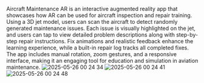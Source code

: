 Aircraft Maintenance AR is an interactive augmented reality app that showcases how AR can be used for aircraft inspection and repair training. Using a 3D jet model, users can scan the aircraft to detect randomly generated maintenance issues. Each issue is visually highlighted on the jet, and users can tap to view detailed problem descriptions along with step-by-step repair instructions. Fix animations and realistic feedback enhance the learning experience, while a built-in repair log tracks all completed fixes. The app includes manual rotation, zoom gestures, and a responsive interface, making it an engaging tool for education and simulation in aviation maintenance.
![2025-05-26 00 24 34](https://github.com/user-attachments/assets/dd43f96b-9e97-4ccf-9824-2efde72eeb4d)
![2025-05-26 00 24 41](https://github.com/user-attachments/assets/dcd63045-3c3b-48c1-8f59-fad88d970f80)
![2025-05-26 00 24 48](https://github.com/user-attachments/assets/4958feb1-283b-4052-aefa-af4795904e4a)
